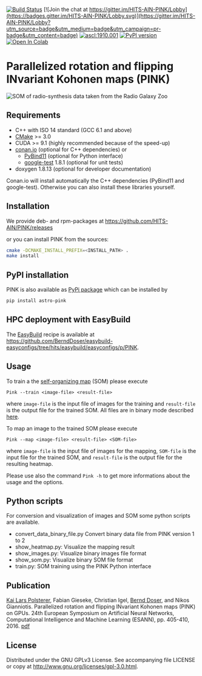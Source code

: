 [![Build Status](https://jenkins.h-its.org/buildStatus/icon?job=AIN/GitHub%20HITS-AIN/PINK/master)](https://jenkins.h-its.org/job/AIN/job/GitHub%20HITS-AIN/job/PINK/job/master/)
[![Join the chat at https://gitter.im/HITS-AIN-PINK/Lobby](https://badges.gitter.im/HITS-AIN-PINK/Lobby.svg)](https://gitter.im/HITS-AIN-PINK/Lobby?utm_source=badge&utm_medium=badge&utm_campaign=pr-badge&utm_content=badge)
<a href="http://ascl.net/1910.001"><img src="https://img.shields.io/badge/ascl-1910.001-blue.svg?colorB=262255" alt="ascl:1910.001" /></a>
[![PyPI version](https://badge.fury.io/py/astro-pink.svg)](https://badge.fury.io/py/astro-pink)
[![Open In Colab](https://colab.research.google.com/assets/colab-badge.svg)](https://colab.research.google.com/github/BerndDoser/PINK/blob/pypi/colab/pink-train-demo.ipynb)


# Parallelized rotation and flipping INvariant Kohonen maps (PINK)

![SOM of radio-synthesis data taken from the Radio Galaxy Zoo](doxygen/galaxies_som_hex.jpg)


## Requirements

  - C++ with ISO 14 standard (GCC 6.1 and above)
  - [CMake](https://cmake.org/) >= 3.0
  - CUDA >= 9.1 (highly recommended because of the speed-up)
  - [conan.io](https://conan.io/) (optional for C++ dependencies) or
    - [PyBind11](https://github.com/pybind/pybind11) (optional for Python interface)
    - [google-test](https://github.com/google/googletest) 1.8.1 (optional for unit tests)
  - doxygen 1.8.13 (optional for developer documentation)

Conan.io will install automatically the C++ dependencies (PyBind11 and google-test). Otherwise you can also install these libraries yourself.


## Installation

We provide deb- and rpm-packages at https://github.com/HITS-AIN/PINK/releases

or you can install PINK from the sources:

```bash
cmake -DCMAKE_INSTALL_PREFIX=<INSTALL_PATH> .
make install
```

## PyPI installation

PINK is also available as [PyPi package](https://pypi.org/project/astro-pink/) which can be installed by

```bash
pip install astro-pink
```

## HPC deployment with EasyBuild

The [EasyBuild](http://easybuilders.github.io/easybuild/) recipe is available at https://github.com/BerndDoser/easybuild-easyconfigs/tree/hits/easybuild/easyconfigs/p/PINK.


## Usage

To train a the [self-organizing map](https://en.wikipedia.org/wiki/Self-organizing_map) (SOM) please execute
```
Pink --train <image-file> <result-file>
```
where `image-file` is the input file of images for the training and `result-file` is the output file for the trained SOM. All files are in binary mode described [here](https://github.com/HITS-AIN/PINK/wiki/Description-of-the-binary-file-formats).

To map an image to the trained SOM please execute
```
Pink --map <image-file> <result-file> <SOM-file>
```
where `image-file` is the input file of images for the mapping, `SOM-file` is the input file for the trained SOM, and `result-file` is the output file for the resulting heatmap.

Please use also the command `Pink -h` to get more informations about the usage and the options.


## Python scripts

For conversion and visualization of images and SOM some python scripts are available.

  - convert_data_binary_file.py     Convert binary data file from PINK version 1 to 2
  - show_heatmap.py:                Visualize the mapping result
  - show_images.py:                 Visualize binary images file format
  - show_som.py:                    Visualize binary SOM file format
  - train.py:                       SOM training using the PINK Python interface


## Publication

[Kai Lars Polsterer](https://github.com/kai-polsterer), Fabian Gieseke, Christian Igel,
[Bernd Doser](https://github.com/BerndDoser), and Nikos Gianniotis. Parallelized rotation and flipping INvariant Kohonen maps (PINK) on GPUs.
24th European Symposium on Artificial Neural Networks, Computational Intelligence and Machine Learning (ESANN), pp. 405-410, 2016.
[pdf](https://www.elen.ucl.ac.be/Proceedings/esann/esannpdf/es2016-116.pdf)


## License

Distributed under the GNU GPLv3 License. See accompanying file LICENSE or copy at http://www.gnu.org/licenses/gpl-3.0.html.
